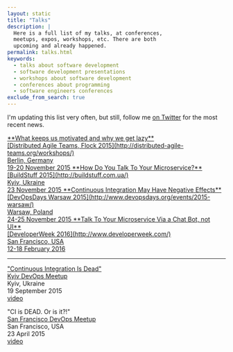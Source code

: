 ```yaml
---
layout: static
title: "Talks"
description: |
  Here is a full list of my talks, at conferences,
  meetups, expos, workshops, etc. There are both
  upcoming and already happened.
permalink: talks.html
keywords:
  - talks about software development
  - software development presentations
  - workshops about software development
  - conferences about programming
  - software engineers conferences
exclude_from_search: true
---
```


I'm updating this list very often, but still,
follow me [on Twitter](https://www.twitter.com/yegor256)
for the most recent news.

<a href="/images/2015/datflock-2015-logo.png" style="height:75px;" alt="DATFlock 2015"/>
**What keeps us motivated and why we get lazy**<br/>
[Distributed Agile Teams, Flock 2015](http://distributed-agile-teams.org/workshops/)<br/>
Berlin, Germany<br/>
19-20 November 2015

<a href="/images/2015/buildstuff-2015-logo.png" style="height:75px;" alt="BuildStuff 2015"/>
**How Do You Talk To Your Microservice?**<br/>
[BuildStuff 2015](http://buildstuff.com.ua/)<br/>
Kyiv, Ukraine<br/>
23 November 2015

<a href="/images/2015/devopsdays-2015-logo.png" style="height:75px;" alt="DevOpsDays 2015 Warsaw"/>
**Continuous Integration May Have Negative Effects**<br/>
[DevOpsDays Warsaw 2015](http://www.devopsdays.org/events/2015-warsaw/)<br/>
Warsaw, Poland<br/>
24-25 November 2015

<a href="/images/2015/developerweek-2015-logo.png" style="height:75px;" alt="DeveloperWeek 2015"/>
**Talk To Your Microservice Via a Chat Bot, not UI**<br/>
[DeveloperWeek 2016](http://www.developerweek.com/)<br/>
San Francisco, USA<br/>
12-18 February 2016

<hr/>

"Continuous Integration Is Dead"<br/>
[Kyiv DevOps Meetup](http://www.meetup.com/Kyiv-DevOps/events/224967053/)<br/>
Kyiv, Ukraine<br/>
19 September 2015<br/>
[video](https://www.youtube.com/watch?v=2a2nWELIk-Y)

"CI is DEAD. Or is it?!"<br/>
[San Francisco DevOps Meetup](http://www.meetup.com/San-Francisco-DevOps/events/221628916/)<br/>
San Francisco, USA<br/>
23 April 2015<br/>
[video](https://www.youtube.com/watch?v=3IXk5yEJMIs)
